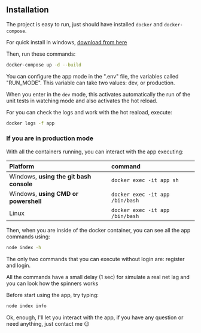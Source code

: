 ## Installation

The project is easy to run, just should have installed `docker` and `docker-compose`.

For quick install in windows, [download from here](https://www.docker.com/products/docker-desktop/)

Then, run these commands:

```bash
docker-compose up -d --build
```

You can configure the app mode in the ".env" file, the variables called "RUN_MODE". This variable can take two values: dev, or production.

When you enter in the `dev` mode, this activates automatically the run of the unit tests in watching mode and also activates the hot reload.

For you can check the logs and work with the hot reaload, execute:

```bash
docker logs -f app
```

### If you are in production mode

With all the containers running, you can interact with the app executing:

| Platform                                | command                         |
| :-------------------------------------- | :------------------------------ |
| Windows, **using the git bash console** | `docker exec -it app sh`        |
| Windows, **using CMD or powershell**    | `docker exec -it app /bin/bash` |
| Linux                                   | `docker exec -it app /bin/bash` |

Then, when you are inside of the docker container, you can see all the app commands using:

```bash
node index -h
```

The only two commands that you can execute without login are: register and login.

All the commands have a small delay (1 sec) for simulate a real net lag and you can look how the spinners works

Before start using the app, try typing:

```bash
node index info
```

Ok, enough, I'll let you interact with the app, if you have any question or need anything, just contact me :wink:
